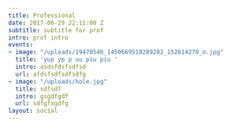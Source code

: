```yaml
---
title: Professional
date: 2017-06-29 22:11:00 Z
subtitle: subtitle for prof
intro: prof intro
events:
- image: "/uploads/19478546_1450669518289282_152614270_o.jpg"
  title: 'yup yp p uu piu piu '
  intro: asdsfdsfsdfsd
  url: afdsfsdfsdfsdfg
- image: "/uploads/hole.jpg"
  title: sdfsdf
  intro: gsgdfgdf
  url: sdfgfsgdfg
layout: social
---
```


